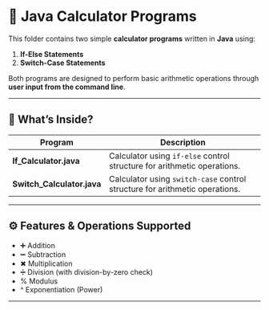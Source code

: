 # 🧮 Java Calculator Programs

This folder contains two simple **calculator programs** written in **Java** using:

1. **If-Else Statements**
2. **Switch-Case Statements**

Both programs are designed to perform basic arithmetic operations through **user input from the command line**.

---

## 📌 What’s Inside?

| Program               | Description                                                                 |
|-----------------------|-----------------------------------------------------------------------------|
| **If_Calculator.java** | Calculator using `if-else` control structure for arithmetic operations.     |
| **Switch_Calculator.java** | Calculator using `switch-case` control structure for arithmetic operations. |

---

## ⚙ Features & Operations Supported

- ➕ Addition
- ➖ Subtraction
- ✖ Multiplication
- ➗ Division (with division-by-zero check)
- % Modulus
- ^ Exponentiation (Power)

---

